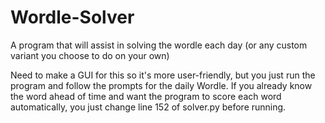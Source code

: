 # Wordle-Solver
A program that will assist in solving the wordle each day (or any custom variant you choose to do on your own)

Need to make a GUI for this so it's more user-friendly, but you just run the program and follow the prompts for the daily Wordle. If you already know the word ahead of time and want the program to score each word automatically, you just change line 152 of solver.py before running.
